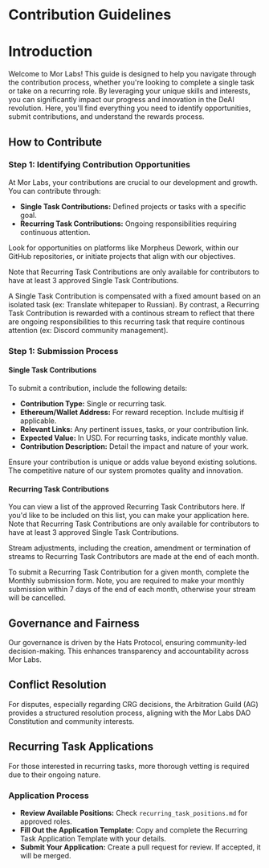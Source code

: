 # Contribution Guidelines

# Introduction

Welcome to Mor Labs! This guide is designed to help you navigate through the contribution process, whether you're looking to complete a single task or take on a recurring role. By leveraging your unique skills and interests, you can significantly impact our progress and innovation in the DeAI revolution. Here, you'll find everything you need to identify opportunities, submit contributions, and understand the rewards process.

## How to Contribute

### Step 1: Identifying Contribution Opportunities

At Mor Labs, your contributions are crucial to our development and growth. You can contribute through:

- **Single Task Contributions:** Defined projects or tasks with a specific goal.
- **Recurring Task Contributions:** Ongoing responsibilities requiring continuous attention.

Look for opportunities on platforms like Morpheus Dework, within our GitHub repositories, or initiate projects that align with our objectives.

Note that Recurring Task Contributions are only available for contributors to have at least 3 approved Single Task Contributions. 

A Single Task Contribution is compensated with a fixed amount based on an isolated task (ex: Translate whitepaper to Russian). By contrast, a Recurring Task Contribution is rewarded with a continous stream to reflect that there are ongoing responsibilities to this recurring task that require continous attention (ex: Discord community management). 

### Step 1: Submission Process

#### Single Task Contributions 

To submit a contribution, include the following details:

- **Contribution Type:** Single or recurring task.
- **Ethereum/Wallet Address:** For reward reception. Include multisig if applicable.
- **Relevant Links:** Any pertinent issues, tasks, or your contribution link.
- **Expected Value:** In USD. For recurring tasks, indicate monthly value.
- **Contribution Description:** Detail the impact and nature of your work.

Ensure your contribution is unique or adds value beyond existing solutions. The competitive nature of our system promotes quality and innovation.

#### Recurring Task Contributions 

You can view a list of the approved Recurring Task Contributors here. If you'd like to be included on this list, you can make your application here. Note that Recurring Task Contributions are only available for contributors to have at least 3 approved Single Task Contributions. 

Stream adjustments, including the creation, amendment or termination of streams to Recurring Task Contributors are made at the end of each month. 

To submit a Recurring Task Contribution for a given month, complete the Monthly submission form. Note, you are required to make your monthly submission within 7 days of the end of each month, otherwise your stream will be cancelled. 

## Governance and Fairness

Our governance is driven by the Hats Protocol, ensuring community-led decision-making. This enhances transparency and accountability across Mor Labs.

## Conflict Resolution

For disputes, especially regarding CRG decisions, the Arbitration Guild (AG) provides a structured resolution process, aligning with the Mor Labs DAO Constitution and community interests.

## Recurring Task Applications

For those interested in recurring tasks, more thorough vetting is required due to their ongoing nature.

### Application Process

- **Review Available Positions:** Check `recurring_task_positions.md` for approved roles.
- **Fill Out the Application Template:** Copy and complete the Recurring Task Application Template with your details.
- **Submit Your Application:** Create a pull request for review. If accepted, it will be merged.

